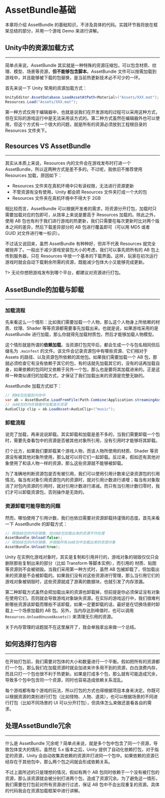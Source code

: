 # AssetBundle基础

本章将介绍 AssetBundle 的基础知识，不涉及具体的代码。实践环节我将放在框架总结的部分，并用一个游戏 Demo 来进行讲解。

## Unity中的资源加载方式

---

简单点来说，AssetBundle 其实就是一种特殊的资源压缩包，可以包含材质、纹理、模型、场景等资源，**但不能够包含脚本**。AssetBundle 文件可以按需加载到游戏中，并且能够被下载的包替换，是当前热更新技术必不可少的一环。

首先来说一下 Unity 常用的资源加载方式：

```csharp
UnityEditor.AssetDatabase.LoadAssetAtPath<Material>("Assets/XXX.mat");
Resources.Load("Assets/XXX.mat");
```

第一种方式仅用于编辑器中，也就是说我们在开发游戏的过程可以采用这种方式，但在实际的游戏运行中是无法采用该方式的。第二种方式虽然在编辑器外也可以使用，但这个方式有一个很大的问题，就是所有的资源必须放到工程根目录的 Resources 文件夹下。

## Resources VS AssetBundle

---

其实从本质上来说，Resources 内的文件会在游戏发布时打进一个 AssetBundle，所以这两种方式是差不多的。不过呢，我依旧不推荐使用 Resources 加载，原因如下：

* Resources 文件夹在真机环境中只有读权限，无法进行资源更新
* 不管资源有没有使用，Unity 都会把 Resources 文件夹打成一个大的包
* Resources 文件夹在真机环境中不得大于 2GB

相比较而言，AssetBundle 可以根据开发者的需求，将资源分开打包，加载时只需要加载对应的包即可，从效率上来说是要高于 Resources 加载的。除此之外，使用 AB 包也有利于我们进行游戏的热更新，我们只需要在每次更新时比对两个版本之间的差异，然后下载差异部分的 AB 包进行覆盖即可（可以用 MD5 或者 GUID 对文件进行唯一标识）。

不过话又说回来，虽然 AssetBundle 有种种好，但并不代表 Resources 就完全被抛弃了。一般出于减少游戏安装包大小的考虑，我们可以事先把所有的 AB 包上传到服务器，只在 Resources 中放一个基本的下载界面。这样，玩家在初次运行游戏时就会自动下载剩余所需的资源，既能减少包体大小又能够完成更新。

?> 无论你想把游戏发布到哪个平台，都建议对资源进行打包。

## AssetBundle的加载与卸载

---

### 加载流程

先来看这么一个情形：比如我们需要加载一个人物，那么这个人物身上所依赖的材质、纹理、Shader 等等资源都需要事先加载出来。也就是说，如果游戏采用的是 AssetBundle 进行加载，那么你就得先加载材质包，然后才能够加载人物模型。

这个情形就是所谓的**依赖加载**。当资源打包完毕后，都会生成一个与包名相同但后缀名为 `.mainfest` 的文件。该文件会记录资源包中有哪些资源、它们相对于 Assets 的路径、以及资源包所依赖的其他包。如果我们需要加载一个 AB 包，那就必须检查它有没有依赖于其它的包，有的话就先加载其它的，没有的话再加载自身，如果依赖的包同时又依赖于另外一个包，那么也是要将其加载进来的。正是这样一种类似递归的加载方式，才保证了我们加载出来的资源是完整无缺的。

AssetBundle 加载方式如下：

```csharp
// 把AB包加载到内存中
var ab = AssetBundle.LoadFromFile(Path.Combine(Application.streamingAssetsPath, "myassetBundle"));
// 从AB包的内存镜像中加载音乐资源
AudioClip clip = ab.LoadAsset<AudioClip>("music");
```

### 卸载流程

说完了加载，再来说说卸载。其实卸载和加载是差不多的，当我们需要卸载一个包时，需要先查看包中的资源是否被其他对象所引用，没有引用时才能够将其卸载。

打个比方，如果我们要卸载某个游戏人物，而该人物所使用的材质、Shader 等资源没有被其他对象所使用，那么就可以将它们一起卸载。反过来，假如还有其他对象使用了和该人物一样的资源，那么这些资源就不能够被卸载。

为了准确地判断资源包是否有被引用，我们可以使用引用计数来记录资源包的引用情况。每当有对象引用资源包内的资源时，就对引用计数进行递增；每当有对象取消了对包内资源的引用时，就对引用计数进行递减。而只有当引用计数归零时，我们才可以卸载资源包，否则操作是无效的。

### 资源卸载可能导致的问题

然而，哪怕使用了引用计数，我们也依旧需要对资源卸载持谨慎的态度。首先来看一下 AssetBundle 的卸载方式：

```csharp
// 释放AB包的内存镜像，但对AB包加载出来的资源不作处理
AssetBundle.Unload(false);
// 释放AB包的内存镜像，并销毁所有从AB包中加载出来的资源对象
AssetBundle.Unload(true);
```

Unity 在实例化游戏对象时，其实是复制和引用并行的，游戏对象的销毁仅仅只会删除那些复制出来的部分（比如 Transform 等脚本实例），而引用的 材质、贴图等资源则不会被销毁。当我们采用第一种方式时，虽然 AB 包被卸载了，但加载出来的资源是不会被卸载的。如果我们没有对这些资源进行管理，那么当引用它们的游戏对象被销毁时，这些资源就成了游离的数据块，也就引发了内存泄漏。

第二种卸载方式虽然会把加载出来的资源也卸载掉，但前提是你必须保证没有对象在使用它们，否则就会导致游戏对象缺失资源。在实际的游戏运行中，我们很难判断哪些资源该卸载而哪些不该卸载，如果一定要卸载的话，最好是在切换场景时卸载上一个场景加载的 AB 包。另外，当内存达到峰值时，也可以调用 `Resources.UnloadUnusedAssets()` 来清理无引用的资源。

关于内存管理的话题就不在这里展开了，我会单独拿出来做一个总结。

## 如何选择打包内容

---

在开始打包前，我们需要对包体的大小和数量进行一个平衡。假如把所有的资源都打一个包，那么我们在加载资源时就会加进来许多用不到的资源，白白浪费内存，而且只打一个包也很不利于热更新。如果是打成多个包，那么就有可能造成冗余，导致多个包中包含同一个资源，同时也容易造成依赖关系混乱。

每个游戏都有每个游戏的玩法，所以打包的方式也得根据项目本身来决定。你既可以根据资源的类别进行打包（比如怪物、人物、道具），也可以根据场景的不同进行打包（比如不同场景的 UI 可以分开打包），但具体怎么来做还是看各自的需求。

## 处理AssetBundle冗余

---

什么是 AssetBundle 冗余呢？简单点来说，就是多个包中包含了同一个资源，导致包体变大的情形。虽然在 5.x 版本之后，Unity 提供了自动化依赖打包，对于指定的资源，Unity 会自动收集其依赖的资源并打进同一个包中。如果依赖的资源已经存在于其他包中，那么两个包之间就会形成依赖关系。

不过上面所述的只是理想的情况，假如有两个 AB 包同时依赖于一个没有被打包的资源，那么该资源就会被分别打进两个包，造成了资源冗余。为了避免这一情形，我们需要在打包前对所有资源进行过滤，保证 AB 包中不会出现重复的资源。具体的代码我会在资源加载框架中进行讲解。